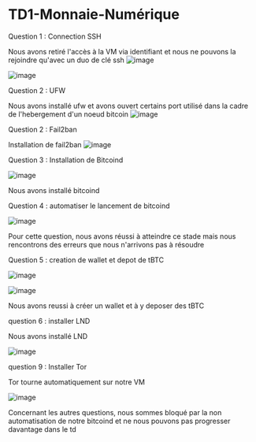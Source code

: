 # TD1-Monnaie-Numérique

Question 1 : Connection SSH 

Nous avons retiré l'accès à la VM via identifiant et nous ne pouvons la rejoindre qu'avec un duo de clé ssh
![image](https://user-images.githubusercontent.com/76626503/134393696-b8f07432-d47b-490f-ba2b-ff0e0ca6090d.png)

![image](https://user-images.githubusercontent.com/76626503/134394079-4cfac2d9-5e08-43fc-956a-8f96da3da305.png)



Question 2 : UFW

Nous avons installé ufw et avons ouvert certains port utilisé dans la cadre de l'hebergement d'un noeud bitcoin
![image](https://user-images.githubusercontent.com/76626503/134393856-0bf821d5-71e5-4bb2-b759-92e9170df52d.png)

Question 2 : Fail2ban

Installation de fail2ban
![image](https://user-images.githubusercontent.com/76626503/133804476-2a91847a-b624-416f-bedc-9e2bae24aca5.png)

Question 3 : Installation de Bitcoind

![image](https://user-images.githubusercontent.com/76626503/134394119-17d1b3eb-9efc-4181-a8a2-ab0dab388dec.png)

Nous avons installé bitcoind


Question 4 : automatiser le lancement de bitcoind

![image](https://user-images.githubusercontent.com/76626503/134394247-8f5b8f8f-c46a-4e95-bdc1-4cb7c2e4c7b6.png)

Pour cette question, nous avons réussi à atteindre ce stade mais nous rencontrons des erreurs que nous n'arrivons pas à résoudre

Question 5 : creation de wallet et depot de tBTC

![image](https://user-images.githubusercontent.com/76626503/134394387-e156515a-1928-4045-9769-b45fc3f9bbbb.png)

![image](https://user-images.githubusercontent.com/76626503/134394498-e15eed5f-63e4-4d4b-9d82-cb9561118e94.png)


Nous avons reussi à créer un wallet et à y deposer des tBTC

question 6 : installer LND 

Nous avons installé LND

![image](https://user-images.githubusercontent.com/76626503/134394633-6777b87c-2e04-4159-abe0-01ddeba3eb4a.png)


question 9 : Installer Tor

Tor tourne automatiquement sur notre VM

![image](https://user-images.githubusercontent.com/76626503/134394729-b4fd04f4-3d83-4776-99f9-2b350c0b1598.png)



Concernant les autres questions, nous sommes bloqué par la non automatisation de notre bitcoind et ne nous pouvons pas progresser davantage dans le td
